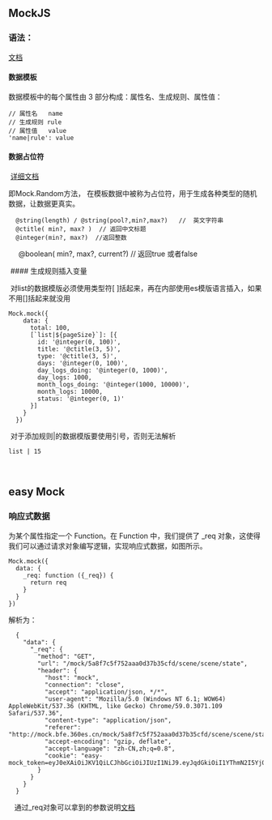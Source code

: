 ## MockJS

### 语法：

[文档](https://github.com/nuysoft/Mock/wiki/Syntax-Specification#%E6%95%B0%E6%8D%AE%E6%A8%A1%E6%9D%BF%E5%AE%9A%E4%B9%89%E8%A7%84%E8%8C%83-dtd)

  #### 数据模板
  
  数据模板中的每个属性由 3 部分构成：属性名、生成规则、属性值：

    // 属性名   name
    // 生成规则 rule
    // 属性值   value
    'name|rule': value
    
  #### 数据占位符
  
  [详细文档](https://segmentfault.com/a/1190000010211622)

  即Mock.Random方法， 在模板数据中被称为占位符，用于生成各种类型的随机数据，让数据更真实。

      @string(length) / @string(pool?,min?,max?)   //  英文字符串
      @ctitle( min?, max? )  // 返回中文标题
      @integer(min?, max?)  //返回整数
      @boolean( min?, max?, current?)  // 返回true 或者false

  #### 生成规则插入变量
  
  对list的数据模版必须使用类型符[ ]括起来，再在内部使用es模版语言插入，如果不用[]括起来就没用
  
  
    Mock.mock({
        data: {
          total: 100,
          [`list|${pageSize}`]: [{   
            id: '@integer(0, 100)',
            title: '@ctitle(3, 5)',
            type: '@ctitle(3, 5)',
            days: '@integer(0, 100)',
            day_logs_doing: '@integer(0, 1000)',
            day_logs: 1000,
            month_logs_doing: '@integer(1000, 10000)',
            month_logs: 10000,
            status: '@integer(0, 1)'
          }]
        }
      })
      
  对于添加规则|的数据模版要使用引号，否则无法解析
  
    
    list | 15
    
    
## easy Mock

### 响应式数据

  为某个属性指定一个 Function。在 Function 中，我们提供了 _req 对象，这使得我们可以通过请求对象编写逻辑，实现响应式数据，如图所示。

    Mock.mock({
      data: {
        _req: function ({_req}) {
          return req
        }
      }
    })
    
    
  解析为：
    
      {
        "data": {
          "_req": {
            "method": "GET",
            "url": "/mock/5a8f7c5f752aaa0d37b35cfd/scene/scene/state",
            "header": {
              "host": "mock",
              "connection": "close",
              "accept": "application/json, */*",
              "user-agent": "Mozilla/5.0 (Windows NT 6.1; WOW64) AppleWebKit/537.36 (KHTML, like Gecko) Chrome/59.0.3071.109 Safari/537.36",
              "content-type": "application/json",
              "referer": "http://mock.bfe.360es.cn/mock/5a8f7c5f752aaa0d37b35cfd/scene/scene/state",
              "accept-encoding": "gzip, deflate",
              "accept-language": "zh-CN,zh;q=0.8",
              "cookie": "easy-mock_token=eyJ0eXAiOiJKV1QiLCJhbGciOiJIUzI1NiJ9.eyJqdGkiOiI1YThmN2I5YjQ1YTQ4YzdmNjdiNjg2ZDEiLCJleHAiOjE1MjA1NjIzMzEsImlkIjoiNWE4ZjdiOWJlZWZkZGE3ZjZjYzUzMDAxIiwiaWF0IjoxNTE5MzUyNzMxfQ.Yjq6tgKIqoOJzuk3mMT1dd5vZYQbphSnJYX0q5Z4hiQ"
            }
          }
        }
      }
    
    通过_req对象可以拿到的参数说明[文档](http://mock.bfe.360es.cn/docs#xiang-ying-shi-shu-ju)
    
